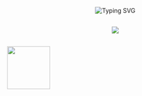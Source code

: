 <p align="center">
  <img src="https://readme-typing-svg.herokuapp.com?font=Source+Code+Pro&size=24&color=1DCB51&background=000000&center=true&vCenter=true&multiline=true&width=846&height=120&lines=Wake+Up,+Neo...;Follow+the+white+rabbit.;Knock%2C+knock" alt="Typing SVG"/>
</p>

##

<p align="center">
<img src="https://github-readme-stats.vercel.app/api/top-langs/?username=elliot5x&hide_progress=true&theme=dark"/>
</p>

##

<div align="left">
<a href="https://www.youtube.com/watch?v=nHXRMIwpW_Y"><img src="https://staticctf.akamaized.net/J3yJr34U2pZ2Ieem48Dwy9uqj5PNUQTn/ddbVCPckfGhyyTPslkj34/98645030244a2eea96ec23329a146a94/wd2-ubicom-hero-logo-stacked-white.png" width="100px"><a/>
  <div/>

